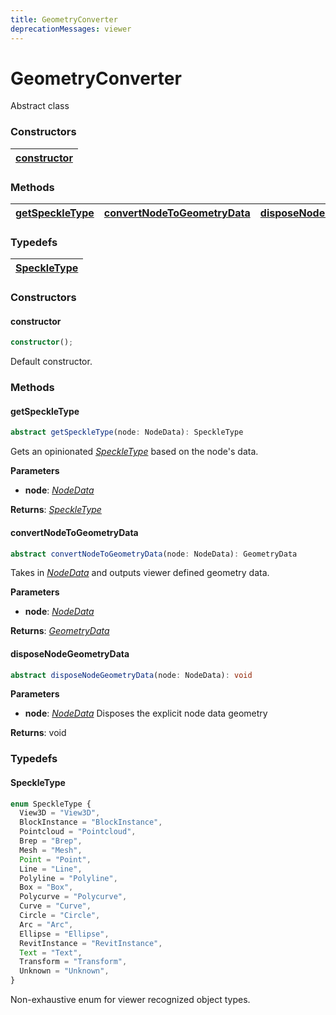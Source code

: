```yaml
---
title: GeometryConverter
deprecationMessages: viewer
---
```


<Banner />

# GeometryConverter

Abstract class

### <h3>Constructors</h3>

| [constructor](/viewer/geometry-converter-api.md#constructor)
|--- |

### <h3>Methods</h3>

| [getSpeckleType](/viewer/geometry-converter-api.md#getspeckletype) | [convertNodeToGeometryData](/viewer/geometry-converter-api.md#convertnodetogeometrydata) | [disposeNodeGeometryData](/viewer/geometry-converter-api.md#disposenodegeometrydata) |
| ------------------------------------------------------------------ | ---------------------------------------------------------------------------------------- | ------------------------------------------------------------------------------------ |

### <h3>Typedefs</h3>

| [SpeckleType](/viewer/geometry-converter-api.md#speckletype) |
| ------------------------------------------------------------ |

### <h3>Constructors</h3>

#### <b>constructor</b>

```ts
constructor();
```

Default constructor.

### <h3>Methods</h3>

#### <b>getSpeckleType</b>

```ts
abstract getSpeckleType(node: NodeData): SpeckleType
```

Gets an opinionated [_SpeckleType_](/viewer/geometry-converter-api.md#speckletype) based on the node's data.

**Parameters**

- **node**: [_NodeData_](/viewer/world-tree-api.md#nodedata)

**Returns**: [_SpeckleType_](/viewer/geometry-converter-api.md#speckletype)

#### <b>convertNodeToGeometryData</b>

```ts
abstract convertNodeToGeometryData(node: NodeData): GeometryData
```

Takes in [_NodeData_](/viewer/world-tree-api.md#nodedata) and outputs viewer defined geometry data.

**Parameters**

- **node**: [_NodeData_](/viewer/world-tree-api.md#nodedata)

**Returns**: [_GeometryData_](/viewer/render-view-api.md#geometrydata)

#### <b>disposeNodeGeometryData</b>

```ts
abstract disposeNodeGeometryData(node: NodeData): void
```

**Parameters**

- **node**: [_NodeData_](/viewer/world-tree-api.md#nodedata)
  Disposes the explicit node data geometry

**Returns**: void

### <h3>Typedefs</h3>

#### <b>SpeckleType</b>

```ts
enum SpeckleType {
  View3D = "View3D",
  BlockInstance = "BlockInstance",
  Pointcloud = "Pointcloud",
  Brep = "Brep",
  Mesh = "Mesh",
  Point = "Point",
  Line = "Line",
  Polyline = "Polyline",
  Box = "Box",
  Polycurve = "Polycurve",
  Curve = "Curve",
  Circle = "Circle",
  Arc = "Arc",
  Ellipse = "Ellipse",
  RevitInstance = "RevitInstance",
  Text = "Text",
  Transform = "Transform",
  Unknown = "Unknown",
}
```

Non-exhaustive enum for viewer recognized object types.
